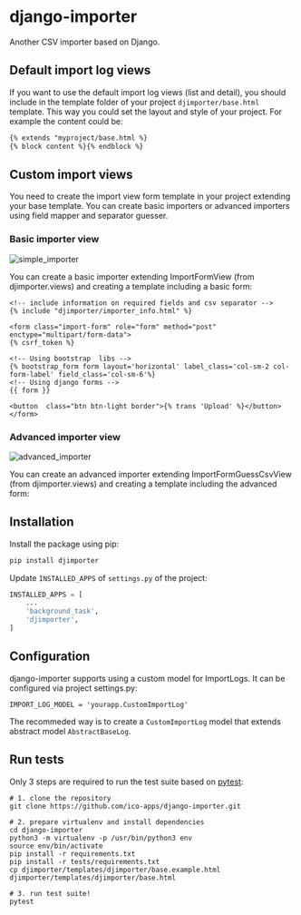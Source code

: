 # django-importer
Another CSV importer based on Django.


## Default import log views
If you want to use the default import log views (list and detail), you should include in the template folder of your project `djimporter/base.html` template. This way you could set the layout and style of your project. For example the content could be:
```html
{% extends "myproject/base.html %}
{% block content %}{% endblock %}
```
## Custom import views
You need to create the import view form template in your project extending your base template. You can create basic importers or advanced importers using field mapper and separator guesser.

### Basic importer view

![simple_importer](https://github.com/ico-apps/django-importer/assets/2751315/fc310978-88ad-41ac-a45a-0992ec232845)
 
You can create a basic importer extending ImportFormView (from djimporter.views) and creating a template including a basic form:

```
<!-- include information on required fields and csv separator -->
{% include "djimporter/importer_info.html" %}

<form class="import-form" role="form" method="post" enctype="multipart/form-data">
{% csrf_token %}

<!-- Using bootstrap  libs -->
{% bootstrap_form form layout='horizontal' label_class='col-sm-2 col-form-label' field_class='col-sm-6'%}
<!-- Using django forms -->
{{ form }}

<button  class="btn btn-light border">{% trans 'Upload' %}</button>
</form>
```

### Advanced importer view

![advanced_importer](https://github.com/ico-apps/django-importer/assets/2751315/555ff9b4-9196-4af4-b3e1-8bf8b1704d34)

You can create an advanced importer extending ImportFormGuessCsvView (from djimporter.views) and creating a template including the advanced form:

## Installation
Install the package using pip:
```bash
pip install djimporter
```

Update `INSTALLED_APPS` of `settings.py` of the project:
```python
INSTALLED_APPS = [
    ...
    'background_task',
    'djimporter',
]
```

## Configuration
django-importer supports using a custom model for ImportLogs. It can be configured via project settings.py:
```
IMPORT_LOG_MODEL = 'yourapp.CustomImportLog'
```

The recommeded way is to create a `CustomImportLog` model that extends abstract model `AbstractBaseLog`.


## Run tests
Only 3 steps are required to run the test suite based on [pytest](https://docs.pytest.org/):
```
# 1. clone the repository
git clone https://github.com/ico-apps/django-importer.git

# 2. prepare virtualenv and install dependencies
cd django-importer
python3 -m virtualenv -p /usr/bin/python3 env
source env/bin/activate
pip install -r requirements.txt
pip install -r tests/requirements.txt
cp djimporter/templates/djimporter/base.example.html djimporter/templates/djimporter/base.html

# 3. run test suite!
pytest
```

